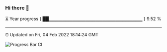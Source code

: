 ### Hi there 👋

⏳ Year progress { ██▁▁▁▁▁▁▁▁▁▁▁▁▁▁▁▁▁▁▁▁▁▁▁▁▁▁▁▁ } 9.52 %

---

⏰ Updated on Fri, 04 Feb 2022 18:14:24 GMT

![Progress Bar CI](https://github.com/liununu/liununu/workflows/Progress%20Bar%20CI/badge.svg)
